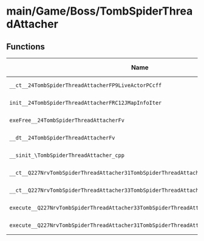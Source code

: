 # main/Game/Boss/TombSpiderThreadAttacher

## Functions

| Name | Address | Match % |
|------|---------|---------|
| `__ct__24TombSpiderThreadAttacherFP9LiveActorPCcff` | `0x80085B10` | :x: (0.0%) |
| `init__24TombSpiderThreadAttacherFRC12JMapInfoIter` | `0x80085B9C` | :x: (0.0%) |
| `exeFree__24TombSpiderThreadAttacherFv` | `0x80085BF0` | :x: (0.0%) |
| `__dt__24TombSpiderThreadAttacherFv` | `0x80085C40` | :x: (0.0%) |
| `__sinit_\TombSpiderThreadAttacher_cpp` | `0x80085C9C` | :x: (0.0%) |
| `__ct__Q227NrvTombSpiderThreadAttacher31TombSpiderThreadAttacherNrvFreeFv` | `0x80085CC8` | :x: (0.0%) |
| `__ct__Q227NrvTombSpiderThreadAttacher33TombSpiderThreadAttacherNrvAttachFv` | `0x80085CD8` | :x: (0.0%) |
| `execute__Q227NrvTombSpiderThreadAttacher33TombSpiderThreadAttacherNrvAttachCFP5Spine` | `0x80085CE8` | :x: (0.0%) |
| `execute__Q227NrvTombSpiderThreadAttacher31TombSpiderThreadAttacherNrvFreeCFP5Spine` | `0x80085CEC` | :x: (0.0%) |